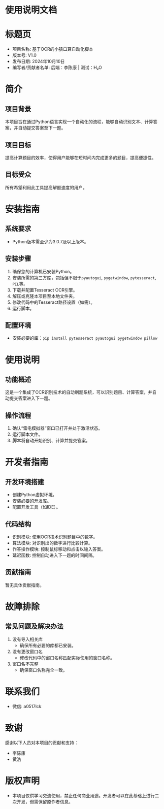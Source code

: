 # 使用说明文档

# 标题页
- 项目名称: 基于OCR的小猿口算自动化脚本
- 版本号: V1.0
- 发布日期: 2024年10月10日
- 编写者/贡献者名单: 后端：李陈康 | 测试：H₂O

# 简介
## 项目背景
本项目旨在通过Python语言实现一个自动化的流程，能够自动识别文本、计算答案，并自动提交答案至下一题。

## 项目目标
提高计算题目的效率，使得用户能够在短时间内完成更多的题目，提高便捷性。

## 目标受众
所有希望利用此工具提高解题速度的用户。

# 安装指南
## 系统要求
- Python版本需至少为3.0.7及以上版本。

## 安装步骤
1. 确保您的计算机已安装Python。
2. 安装所需的第三方库，包括但不限于`pyautogui`, `pygetwindow`, `pytesseract`, `PIL`等。
3. 下载并配置Tesseract OCR引擎。
4. 解压或克隆本项目至本地文件夹。
5. 修改代码中的Tesseract路径设置（如需）。
6. 运行脚本。

## 配置环境
- 安装必要的库：`pip install pytesseract pyautogui pygetwindow pillow`

# 使用说明
## 功能概述
这是一个集成了OCR识别技术的自动刷题系统，可以识别题目、计算答案，并自动提交答案进入下一题。

## 操作流程
1. 确认“雷电模拟器”窗口已打开并处于激活状态。
2. 运行脚本文件。
3. 脚本将自动开始识别、计算并提交答案。

# 开发者指南
## 开发环境搭建
- 创建Python虚拟环境。
- 安装必要的开发库。
- 配置开发工具（如IDE）。

## 代码结构
- 识别模块: 使用OCR技术识别题目中的数字。
- 算法模块: 对识别出的数字进行比较计算。
- 作答操作模块: 控制鼠标移动和点击以输入答案。
- 延迟函数: 控制自动进入下一题的时间间隔。

## 贡献指南
暂无具体贡献指南。

# 故障排除
## 常见问题及解决办法
1. 没有导入相关库
   - 确保所有必要的库都已安装。
2. 没有更改窗口名
   - 修改代码中的窗口名称匹配实际使用的窗口名称。
3. 窗口名不完整
   - 确保窗口名称完全一致。

# 联系我们
- 微信: a0517lck

# 致谢
感谢以下人员对本项目的贡献和支持：
- 李陈康
- 黄浩

# 版权声明
- 本项目仅供学习交流使用，禁止任何商业用途。开发者可以在此基础上进行二次开发，但需保留原作者信息。
